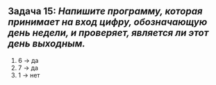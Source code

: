 ## **Задача 15:** *Напишите программу, которая принимает на вход цифру, обозначающую день недели, и проверяет, является ли этот день выходным.* ##

1. 6 -> да
2. 7 -> да
3. 1 -> нет